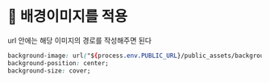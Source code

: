 # 👻 배경이미지를 적용
url 안에는 해당 이미지의 경로를 작성해주면 된다
```css
background-image: url("${process.env.PUBLIC_URL}/public_assets/backgroundIMG.png");
background-position: center;
background-size: cover;
```

